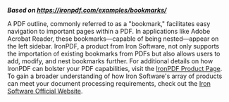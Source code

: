 ***Based on <https://ironpdf.com/examples/bookmarks/>***

A PDF outline, commonly referred to as a "bookmark," facilitates easy navigation to important pages within a PDF. In applications like Adobe Acrobat Reader, these bookmarks—capable of being nested—appear on the left sidebar. IronPDF, a product from Iron Software, not only supports the importation of existing bookmarks from PDFs but also allows users to add, modify, and nest bookmarks further. For additional details on how IronPDF can bolster your PDF capabilities, visit the [IronPDF Product Page](https://ironpdf.com). To gain a broader understanding of how Iron Software's array of products can meet your document processing requirements, check out the [Iron Software Official Website](https://ironsoftware.com/).